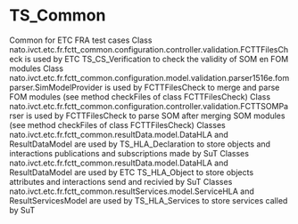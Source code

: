 # TS_Common
Common for ETC FRA test cases
Class nato.ivct.etc.fr.fctt_common.configuration.controller.validation.FCTTFilesCheck is used by ETC TS_CS_Verification to check the validity of SOM en FOM modules
Class nato.ivct.etc.fr.fctt_common.configuration.model.validation.parser1516e.fomparser.SimModelProvider is used by FCTTFilesCheck to merge and parse FOM modules (see method checkFiles of class FCTTFilesCheck)
Class nato.ivct.etc.fr.fctt_common.configuration.controller.validation.FCTTSOMParser is used by FCTTFilesCheck to parse SOM after merging SOM modules (see method checkFiles of class FCTTFilesCheck)
Classes nato.ivct.etc.fr.fctt_common.resultData.model.DataHLA and ResultDataModel are used by TS_HLA_Declaration to store objects and interactions publications and subscriptions made by SuT
Classes nato.ivct.etc.fr.fctt_common.resultData.model.DataHLA and ResultDataModel are used by ETC TS_HLA_Object to store objects attributes and interactions send and recivied by SuT
Classes nato.ivct.etc.fr.fctt_common.resultServices.model.ServiceHLA and ResultServicesModel are used by TS_HLA_Services to store services called by SuT

